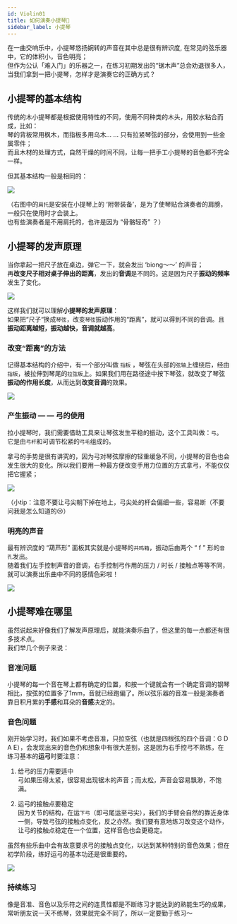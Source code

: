 ```yaml
---
id: Violin01
title: 如何演奏小提琴🎻
sidebar_label: 小提琴
---
```


在一曲交响乐中，小提琴悠扬婉转的声音在其中总是很有辨识度,    在常见的弦乐器中，它的体积小，音色明亮；  
但作为公认「难入门」的乐器之一，在练习初期发出的“锯木声”总会劝退很多人，当我们拿到一把小提琴，怎样才是演奏它的正确方式？

## 小提琴的基本结构
传统的木小提琴都是根据使用特性的不同，使用不同种类的木头，用胶水粘合而成，比如：  
琴的背板常用枫木，而指板多用乌木… … 只有拉紧琴弦的部分，会使用到一些金属零件；  
而且木材的处理方式，自然干燥的时间不同，让每一把手工小提琴的音色都不完全一样。    

但其基本结构一般是相同的：  

![](https://blog-imgbed-1304305361.cos.ap-guangzhou.myqcloud.com/Violin-Structure.png)

（右图中的`肩托`是安装在小提琴上的 ‘附带装备’，是为了使琴贴合演奏者的肩膀，一般只在使用时才会装上。  
也有些演奏者是不用肩托的，也许是因为 “骨骼轻奇” ？）

## 小提琴的发声原理
当你拿起一把尺子放在桌边，弹它一下，就会发出 ‘biong～～’ 的声音；  
再**改变尺子相对桌子伸出的距离**，发出的**音调**是不同的。这是因为尺子**振动的频率**发生了变化。

![](https://blog-imgbed-1304305361.cos.ap-guangzhou.myqcloud.com/IMG_0529.jpg)   

这样我们就可以理解**小提琴的发声原理**：  
如果把“尺子“换成`琴弦`，改变`琴弦`振动作用的“距离”，就可以得到不同的音调。且**振动距离越短，振动越快，音调就越高**。

### 改变“距离”的方法
记得基本结构的介绍中，有一个部分叫做 `指板` ，琴弦在头部的`弦轴`上缠绕后，经由`指板`，被拉伸到琴尾的`拉弦板`上。如果我们用在路径途中按下琴弦，就改变了琴弦**振动的作用长度**，从而达到**改变音调**的效果。

![](https://blog-imgbed-1304305361.cos.ap-guangzhou.myqcloud.com/IMG_3368.jpeg)

### 产生振动 — — 弓的使用  
拉小提琴时，我们需要借助工具来让琴弦发生平稳的振动，这个工具叫做：`弓`。  
它是由`弓杆`和可调节松紧的`弓毛`组成的。

拿弓的手势是很有讲究的，因为弓对琴弦摩擦的轻重缓急不同，小提琴的音色也会发生很大的变化。所以我们要用一种最方便改变手用力位置的方式拿弓，不能仅仅把它握紧；

![](https://blog-imgbed-1304305361.cos.ap-guangzhou.myqcloud.com/IMG_3357.jpeg)

（小tip：注意不要让弓尖朝下掉在地上，弓尖处的杆会偏细一些，容易断（不要问我是怎么知道的😢）

### 明亮的声音
最有辨识度的 “葫芦形” 面板其实就是小提琴的`共鸣箱`，振动后由两个 “ f ” 形的`音孔`发出。   
随着我们左手控制声音的音调，右手控制弓作用的压力 / 时长 / 接触点等等不同，就可以演奏出乐曲中不同的感情色彩啦！

![](https://blog-imgbed-1304305361.cos.ap-guangzhou.myqcloud.com/IMG_3367.jpeg)

## 小提琴难在哪里
虽然说起来好像我们了解发声原理后，就能演奏乐曲了，但这里的每一点都还有很多技术点。  
我们举几个例子来说：

### 音准问题
小提琴的每一个音在琴上都有确定的位置，和按一个键就会有一个确定音调的钢琴相比，按弦的位置多了1mm，音就已经跑偏了。所以弦乐器的音准一般是演奏者靠日积月累的**手感**和耳朵的**音感**决定的。

### 音色问题
刚开始学习时，我们如果不考虑音准，只拉空弦（也就是四根弦的四个音调：G D A E），会发现出来的音色仍和想象中有很大差别，这是因为右手控弓不熟练，在练习基本的**运弓**时要注意：  
1. 给弓的压力需要适中  
弓如果压得太紧，很容易出现锯木的声音；而太松，声音会容易飘渺，不饱满。

2. 运弓的接触点要稳定  
因为关节的结构，在运`下弓`（即弓尾运至弓尖），我们的手臂会自然的靠近身体一侧，导致弓弦的接触点变化，反之亦然。我们要有意地练习改变这个动作，让弓的接触点稳定在一个位置，这样音色也会更稳定。  

虽然有些乐曲中会有故意要求弓的接触点变化，以达到某种特别的音色效果；但在初学阶段，练好运弓的基本功还是很重要的。

![](https://blog-imgbed-1304305361.cos.ap-guangzhou.myqcloud.com/%E8%BF%90%E5%BC%93.png)

### 持续练习
像是音准、音色以及乐符之间的连贯性都是不断练习才能达到的熟能生巧的成果，常听朋友说一天不练琴，效果就完全不同了，所以一定要勤于练习～


